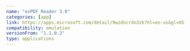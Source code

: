 ```yaml
---
name: "ezPDF Reader 3.0"
categories: [app]
link: https://apps.microsoft.com/detail/9wzdncrdn3zk?hl=en-us&gl=US
compatibility: emulation
versionFrom: "1.1.0.2"
type: applications
---
```


